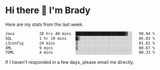 # Hi there 👋 I'm Brady

Here are my stats from the last week:
<!--START_SECTION:waka-->

```txt
Java           20 hrs 40 mins  ██████████████████████▓░░   90.94 %
SQL            1 hr 19 mins    █▒░░░░░░░░░░░░░░░░░░░░░░░   05.83 %
i3config       24 mins         ▒░░░░░░░░░░░░░░░░░░░░░░░░   01.82 %
XML            9 mins          ▒░░░░░░░░░░░░░░░░░░░░░░░░   00.67 %
TOML           4 mins          ░░░░░░░░░░░░░░░░░░░░░░░░░   00.33 %
```

<!--END_SECTION:waka-->

If I haven't responded in a few days, please email me directly. 
